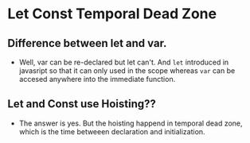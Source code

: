 # Let Const Temporal Dead Zone 
## Difference between let and var.
- Well, var can be re-declared but let can't. And `let` introduced in javasript so that it can only used in the scope whereas `var` can be accesed anywhere into the immediate function.
## Let and Const use Hoisting??
- The answer is yes. But the hoisting happend in temporal dead zone, which is the time betweeen declaration and initialization.   
